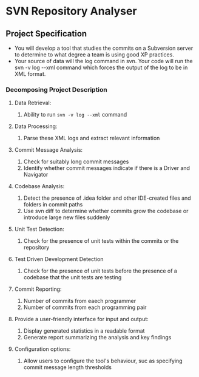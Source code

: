# SVN Repository Analyser

## Project Specification

- You will develop a tool that studies the commits on a Subversion server to determine to what degree a team is using good XP practices.
- Your source of data will the log command in svn. Your code will run the svn -v log --xml command which forces the output of the log to be in XML format.

### Decomposing Project Description 
 1. Data Retrieval:
    1. Ability to run `svn -v log --xml` command

 2. Data Processing:
    1. Parse these XML logs and extract relevant information

 3. Commit Message Analysis:
    1. Check for suitably long commit messages
    1. Identify whether commit messages indicate if there is a Driver and Navigator

 4. Codebase Analysis:
    1. Detect the presence of .idea folder and other IDE-created files and folders in commit paths
    1. Use svn diff to determine whether commits grow the codebase or introduce large new files suddenly

 5. Unit Test Detection:
    1. Check for the presence of unit tests within the commits or the repository

 6. Test Driven Development Detection
    1. Check for the presence of unit tests before the presence of a codebase that the unit tests are testing

 7. Commit Reporting:
     1. Number of commits from eaech programmer
     1. Number of commits from each programming pair

 8. Provide a user-friendly interface for input and output:
     1. Display generated statistics in a readable format
     1. Generate report summarizing the analysis and key findings

 9. Configuration options:
    1. Allow users to configure the tool's behaviour, suc as specifying commit message length thresholds



